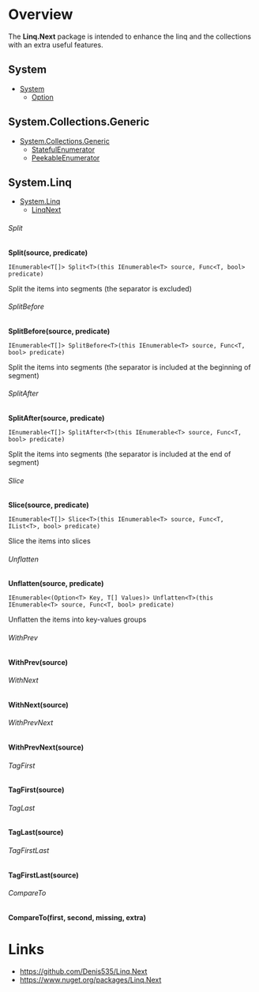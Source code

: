 ﻿# Overview

The **Linq.Next** package is intended to enhance the linq and the collections with an extra useful features.

## System
- [System](https://github.com/Denis535/Linq.Next/tree/master/Linq.Next/System)
  - [Option](https://github.com/Denis535/Linq.Next/blob/master/Linq.Next/System/Option.cs)

## System.Collections.Generic
- [System.Collections.Generic](https://github.com/Denis535/Linq.Next/tree/master/Linq.Next/System.Collections.Generic)
  - [StatefulEnumerator](https://github.com/Denis535/Linq.Next/tree/master/Linq.Next/System.Collections.Generic/StatefulEnumerator.cs)
  - [PeekableEnumerator](https://github.com/Denis535/Linq.Next/tree/master/Linq.Next/System.Collections.Generic/PeekableEnumerator.cs)

## System.Linq
- [System.Linq](https://github.com/Denis535/Linq.Next/blob/master/Linq.Next/System.Linq/)
  - [LinqNext](https://github.com/Denis535/Linq.Next/blob/master/Linq.Next/System.Linq/LinqNext.cs)

###### Split
**Split(source, predicate)**

```IEnumerable<T[]> Split<T>(this IEnumerable<T> source, Func<T, bool> predicate)```

Split the items into segments (the separator is excluded)

###### SplitBefore
**SplitBefore(source, predicate)**

```IEnumerable<T[]> SplitBefore<T>(this IEnumerable<T> source, Func<T, bool> predicate)```

Split the items into segments (the separator is included at the beginning of segment)

###### SplitAfter
**SplitAfter(source, predicate)**

```IEnumerable<T[]> SplitAfter<T>(this IEnumerable<T> source, Func<T, bool> predicate)```

Split the items into segments (the separator is included at the end of segment)

###### Slice
**Slice(source, predicate)**

```IEnumerable<T[]> Slice<T>(this IEnumerable<T> source, Func<T, IList<T>, bool> predicate)```

Slice the items into slices

###### Unflatten
**Unflatten(source, predicate)**

```IEnumerable<(Option<T> Key, T[] Values)> Unflatten<T>(this IEnumerable<T> source, Func<T, bool> predicate)```

Unflatten the items into key-values groups

###### WithPrev
**WithPrev(source)**

###### WithNext
**WithNext(source)**

###### WithPrevNext
**WithPrevNext(source)**

###### TagFirst
**TagFirst(source)**

###### TagLast
**TagLast(source)**

###### TagFirstLast
**TagFirstLast(source)**

###### CompareTo
**CompareTo(first, second, missing, extra)**

# Links
- https://github.com/Denis535/Linq.Next
- https://www.nuget.org/packages/Linq.Next
